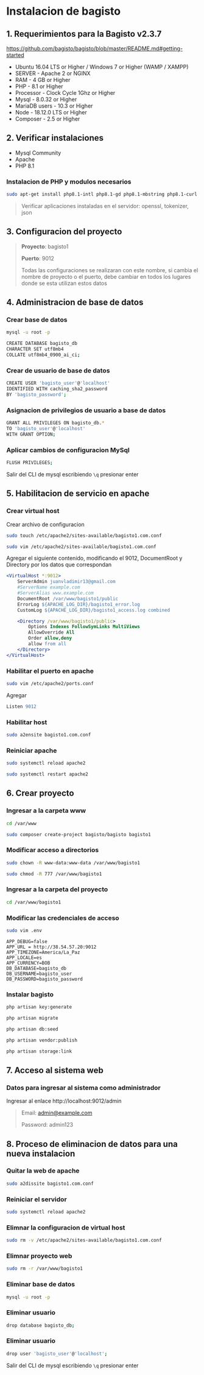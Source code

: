 # Instalacion de bagisto
## 1. Requerimientos para la Bagisto v2.3.7
https://github.com/bagisto/bagisto/blob/master/README.md#getting-started

- Ubuntu 16.04 LTS or Higher / Windows 7 or Higher (WAMP / XAMPP)
- SERVER - Apache 2 or NGINX
- RAM - 4 GB or Higher
- PHP - 8.1 or Higher
- Processor - Clock Cycle 1Ghz or Higher
- Mysql - 8.0.32 or Higher
- MariaDB users - 10.3 or Higher
- Node - 18.12.0 LTS or Higher
- Composer - 2.5 or Higher

## 2. Verificar instalaciones
- Mysql Community
- Apache
- PHP 8.1

### Instalacion de PHP y modulos necesarios
```bash
sudo apt-get install php8.1-intl php8.1-gd php8.1-mbstring php8.1-curl php8.1-mysql
```

> Verificar aplicaciones instaladas en el servidor: openssl, tokenizer, json

## 3. Configuracion del proyecto
> **Proyecto**: bagisto1
>
> **Puerto**: 9012
>
> Todas las configuraciones se realizaran con este nombre, si cambia el nombre de proyecto o el puerto, debe cambiar en todos los lugares donde se esta utilizan estos datos

## 4. Administracion de base de datos
### Crear base de datos
```bash
mysql -u root -p
```

```bash
CREATE DATABASE bagisto_db
CHARACTER SET utf8mb4
COLLATE utf8mb4_0900_ai_ci;
```

### Crear de usuario de base de datos
```bash
CREATE USER 'bagisto_user'@'localhost'
IDENTIFIED WITH caching_sha2_password
BY 'bagisto_password';
```

### Asignacion de privilegios de usuario a base de datos
```bash
GRANT ALL PRIVILEGES ON bagisto_db.*
TO 'bagisto_user'@'localhost'
WITH GRANT OPTION;
```

### Aplicar cambios de configuracion MySql
```bash
FLUSH PRIVILEGES;
```

Salir del CLI de mysql escribiendo `\q` presionar enter

## 5. Habilitacion de servicio en apache
### Crear virtual host
Crear archivo de configuracion
```bash
sudo touch /etc/apache2/sites-available/bagisto1.com.conf
```

```bash
sudo vim /etc/apache2/sites-available/bagisto1.com.conf
```

Agregar el siguiente contenido, modificando el 9012, DocumentRoot y Directory por los datos que correspondan

```apache
<VirtualHost *:9012>
    ServerAdmin juanvladimir13@gmail.com
    #ServerName example.com
    #ServerAlias www.example.com
    DocumentRoot /var/www/bagisto1/public
    ErrorLog ${APACHE_LOG_DIR}/bagisto1_error.log
    CustomLog ${APACHE_LOG_DIR}/bagisto1_access.log combined

    <Directory /var/www/bagisto1/public>
        Options Indexes FollowSymLinks MultiViews
        AllowOverride All
        Order allow,deny
        allow from all
    </Directory>
</VirtualHost>
```

### Habilitar el puerto en apache
```bash
sudo vim /etc/apache2/ports.conf
```
Agregar
```apache
Listen 9012
```

### Habilitar host
```bash
sudo a2ensite bagisto1.com.conf
```

### Reiniciar apache
```bash
sudo systemctl reload apache2
```
```bash
sudo systemctl restart apache2
```

## 6. Crear proyecto
### Ingresar a la carpeta www
```bash
cd /var/www
```

```bash
sudo composer create-project bagisto/bagisto bagisto1
```

### Modificar acceso a directorios
```bash
sudo chown -R www-data:www-data /var/www/bagisto1
```
```bash
sudo chmod -R 777 /var/www/bagisto1
```

### Ingresar a la carpeta del proyecto
```bash
cd /var/www/bagisto1
```

### Modificar las credenciales de acceso
```bash
sudo vim .env
```

```
APP_DEBUG=false
APP_URL = http://38.54.57.20:9012
APP_TIMEZONE=America/La_Paz
APP_LOCALE=es
APP_CURRENCY=BOB
DB_DATABASE=bagisto_db
DB_USERNAME=bagisto_user
DB_PASSWORD=bagisto_password
```

### Instalar bagisto
```bash
php artisan key:generate
```

```bash
php artisan migrate
```

```bash
php artisan db:seed
```

```bash
php artisan vendor:publish
```

```bash
php artisan storage:link
```

## 7. Acceso al sistema web
### Datos para ingresar al sistema como administrador
Ingresar al enlace http://localhost:9012/admin

> Email: admin@example.com
>
> Password: admin123

## 8. Proceso de eliminacion de datos para una nueva instalacion
### Quitar la web de apache
```bash
sudo a2dissite bagisto1.com.conf
```

### Reiniciar el servidor
```bash
sudo systemctl reload apache2
```

### Elimnar la configuracion de virtual host
```bash
sudo rm -v /etc/apache2/sites-available/bagisto1.com.conf
```

### Elimnar proyecto web
```bash
sudo rm -r /var/www/bagisto1
```

### Eliminar base de datos
```bash
mysql -u root -p
```
### Eliminar usuario
```bash
drop database bagisto_db;
```

### Eliminar usuario
```bash
drop user 'bagisto_user'@'localhost';
```

Salir del CLI de mysql escribiendo `\q` presionar enter
